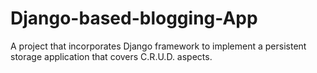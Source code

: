# Django-based-blogging-App
A project that incorporates Django framework to implement a persistent storage application that covers C.R.U.D. aspects.

